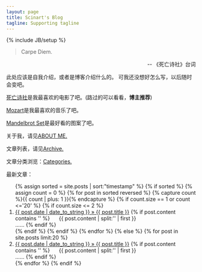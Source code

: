 ```yaml
---
layout: page
title: Scinart's Blog
tagline: Supporting tagline
---
```

{% include JB/setup %}

> Carpe Diem.

<p style="text-align: right"> -- 《死亡诗社》台词 </p>

此处应该是自我介绍，或者是博客介绍什么的。
可我还没想好怎么写，以后随时会变吧。

[死亡诗社](http://en.wikipedia.org/wiki/Mandelbrot_set)是我最喜欢的电影了吧。(路过的可以看看，**博主推荐**)

[Mozart](http://en.wikipedia.org/wiki/Wolfgang_Amadeus_Mozart)是我最喜欢的音乐了吧。

[Mandelbrot Set](http://en.wikipedia.org/wiki/Mandelbrot_set)是最好看的图案了吧。

<p>关于我，请见<a href="about.html">ABOUT ME.</a></p>
<p>文章列表，请见<a href="archive.html">Archive.</a></p>
<p>文章分类浏览：<a href="categories.html">Categories.</a></p>

最新文章：<br/>

<ol>
  <!-- the following line will work after jekyll 2.0.0 (now 1.5.1) -->
  {% assign sorted = site.posts | sort:"timestamp" %}
  {% if sorted %}
    <!-- jekyll version >= 2.0.0 -->
    <!-- the syntax is quite ugly. but leave it as it is.-->
    {% assign count = 0 %}
    {% for post in sorted reversed %}
      {% capture count %}{{ count | plus: 1 }}{% endcapture %}
      {% if count.size == 1 or count <='20'  %} {% if count.size <= 2 %}
        <li> <a href="{{ post.url }}">{{ post.date | date_to_string }} &raquo; {{ post.title }}</a>
        {% if post.content contains '<!-- more -->' %}
        <span style="padding-left: 20px">{{ post.content | split:'<!-- more -->' | first }}</span>
        <!-- <p><a href="{{ post.url }}">Continue reading</a></p> -->
        <br/>......
        {% endif %}
        </li>
      {% endif %} {% endif %}
    {% endfor %}
  {% else %}
    {% for post in site.posts limit:20 %}
        <li> <a href="{{ post.url }}">{{ post.date | date_to_string }} &raquo; {{ post.title }}</a>
        {% if post.content contains '<!-- more -->' %}
        <span style="padding-left: 20px">{{ post.content | split:'<!-- more -->' | first }}</span>
        <!-- <p><a href="{{ post.url }}">Continue reading</a></p> -->
        <br/>......
        {% endif %}
        </li>
    {% endfor %}
  {% endif %}
</ol>


